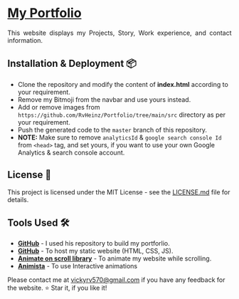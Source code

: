 # <a href="https://vigneshr.github.io/" target="_blank">My Portfolio</a>
<p align="justify">This website displays my Projects, Story, Work experience, and contact information.</p>

<!-- [![Repository Status](https://img.shields.io/badge/Repository%20Status-Maintained-dark%20green.svg)](https://github.com/vigneshrajagopal07/vigneshrajagopal07.github.io)
[![Website Status](https://img.shields.io/badge/Website%20Status-Online-green)](https://vigneshrajagopal07.github.io/)
[![Author](https://img.shields.io/badge/Author-Vinod%20Jangid-purple.svg)](https://www.instagram.com/its_.me._vinod?igshid=YmMyMTA2MsY%3D)
[![Latest Release](https://img.shields.io/badge/Latest%20Release-11%20Jan%202024-yellow.svg)](https://github.com/vigneshrajagopal07/vigneshrajagopal07.github.io) -->

<!-- <img width="100%" alt="Portfolio Screenshot" src="https://github.com/vigneshrajagopal07/vigneshrajagopal07.github.io/assets/86096184/fd0d70b2-1505-4adf-8b0c-427df58607e3"> -->


<!-- :star: Star me on GitHub — it helps! -->

## Installation & Deployment 📦
- Clone the repository and modify the content of <b>index.html</b> according to your requirement.
- Remove my Bitmoji from the navbar and use yours instead.
- Add or remove images from `https://github.com/RvHeinz/Portfolio/tree/main/src` directory as per your requirement.
- Push the generated code to the `master` branch of this repository.
- <b>NOTE:</b> Make sure to remove `analyticsId` & `google search console Id` from `<head>` tag, and set yours, if you want to use your own Google Analytics & search console account.


## License 📄
This project is licensed under the MIT License - see the [LICENSE.md](./LICENSE) file for details.

## Tools Used 🛠️
* [<b>GitHub</b>](https://github.com/vinodjangid07/vinodjangid07.github.io) - I used his repository to build my portforlio.
* [<b>GitHub</b>](https://github.com/) - To host my static website (HTML, CSS, JS).
* [<b>Animate on scroll library</b>](https://github.com/michalsnik/aos) - To animate my website while scrolling.
* [<b>Animista</b>](https://animista.net/) - To use Interactive animations


Please contact me at vickyrv570@gmail.com if you have any feedback for the website. :star: Star it, if you like it!
